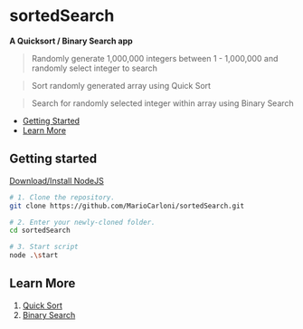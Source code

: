 # sortedSearch

**A Quicksort / Binary Search app**

> Randomly generate 1,000,000 integers between 1 - 1,000,000 and randomly select integer to search

> Sort randomly generated array using Quick Sort

> Search for randomly selected integer within array using Binary Search

- [Getting Started](#getting-started)
- [Learn More](#learn-more)

## Getting started

[Download/Install NodeJS](https://nodejs.org/en/download/)

```bash
# 1. Clone the repository.
git clone https://github.com/MarioCarloni/sortedSearch.git

# 2. Enter your newly-cloned folder.
cd sortedSearch

# 3. Start script
node .\start
```

## Learn More

1.  [Quick Sort](https://en.wikipedia.org/wiki/Quicksort)
1.  [Binary Search](https://en.wikipedia.org/wiki/Binary_search_algorithm)
